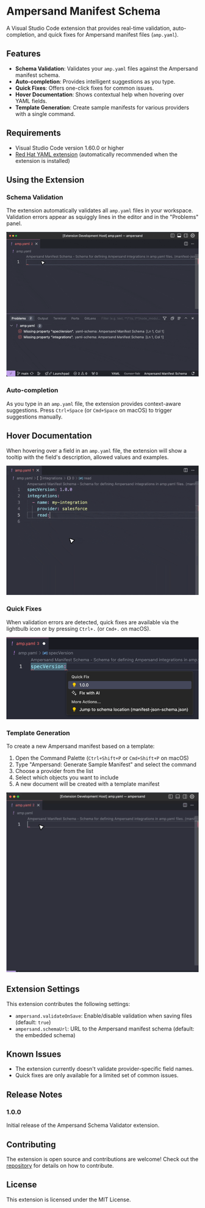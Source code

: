 # Ampersand Manifest Schema

A Visual Studio Code extension that provides real-time validation, auto-completion, and quick fixes for Ampersand manifest files (`amp.yaml`).

## Features

- **Schema Validation**: Validates your `amp.yaml` files against the Ampersand manifest schema.
- **Auto-completion**: Provides intelligent suggestions as you type.
- **Quick Fixes**: Offers one-click fixes for common issues.
- **Hover Documentation**: Shows contextual help when hovering over YAML fields.
- **Template Generation**: Create sample manifests for various providers with a single command.

## Requirements

- Visual Studio Code version 1.60.0 or higher
- [Red Hat YAML extension](https://marketplace.visualstudio.com/items?itemName=redhat.vscode-yaml) (automatically recommended when the extension is installed)

## Using the Extension

### Schema Validation

The extension automatically validates all `amp.yaml` files in your workspace. Validation errors appear as squiggly lines in the editor and in the "Problems" panel.

![Schema Validation](/images/schema-validation.gif)

### Auto-completion

As you type in an `amp.yaml` file, the extension provides context-aware suggestions. Press `Ctrl+Space` (or `Cmd+Space` on macOS) to trigger suggestions manually.

## Hover Documentation

When hovering over a field in an `amp.yaml` file, the extension will show a tooltip with the field's description, allowed values and examples.

![Hover Documentation](/images/hover-documentation.gif)

### Quick Fixes

When validation errors are detected, quick fixes are available via the lightbulb icon or by pressing `Ctrl+.` (or `Cmd+.` on macOS).

![Quick Fixes](/images/quick-fix.png)

### Template Generation

To create a new Ampersand manifest based on a template:

1. Open the Command Palette (`Ctrl+Shift+P` or `Cmd+Shift+P` on macOS)
2. Type "Ampersand: Generate Sample Manifest" and select the command
3. Choose a provider from the list
4. Select which objects you want to include
5. A new document will be created with a template manifest

![Template Generation](/images/template-generation.gif)

## Extension Settings

This extension contributes the following settings:

- `ampersand.validateOnSave`: Enable/disable validation when saving files (default: `true`)
- `ampersand.schemaUrl`: URL to the Ampersand manifest schema (default: the embedded schema)

## Known Issues

- The extension currently doesn't validate provider-specific field names.
- Quick fixes are only available for a limited set of common issues.

## Release Notes

### 1.0.0

Initial release of the Ampersand Schema Validator extension.

## Contributing

The extension is open source and contributions are welcome! Check out the [repository](https://github.com/amp-labs/vs-code-extension) for details on how to contribute.

## License

This extension is licensed under the MIT License.
